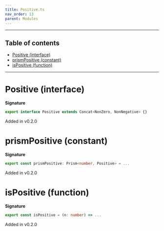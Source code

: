 ```yaml
---
title: Positive.ts
nav_order: 13
parent: Modules
---
```


---

<h2 class="text-delta">Table of contents</h2>

- [Positive (interface)](#positive-interface)
- [prismPositive (constant)](#prismpositive-constant)
- [isPositive (function)](#ispositive-function)

---

# Positive (interface)

**Signature**

```ts
export interface Positive extends Concat<NonZero, NonNegative> {}
```

Added in v0.2.0

# prismPositive (constant)

**Signature**

```ts
export const prismPositive: Prism<number, Positive> = ...
```

Added in v0.2.0

# isPositive (function)

**Signature**

```ts
export const isPositive = (n: number) => ...
```

Added in v0.2.0

